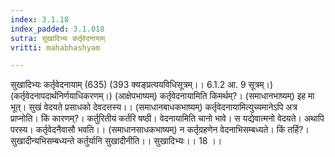 ```yaml
---
index: 3.1.18
index_padded: 3.1.018
sutra: सुखादिभ्यः कर्तृवेदनायाम्
vritti: mahabhashyam

---
```

 सुखादिभ्यः कर्तृवेदनायाम् (635) (393 क्यङ्प्रत्ययविधिसूत्रम्।। 6.1.2 आ. 9 सूत्रम्।) (कर्तृवेदनापदार्थनिर्णयाधिकरणम्।) (आक्षेपभाष्यम्) कर्तृवेदनायामिति किमर्थम्?। (समाधानभाष्यम्) इह मा भूत्। सुखं वेदयते प्रसाधको देवदत्तस्य।। (समाधानबाधकभाष्यम्) कर्तृवेदनायामित्युच्यमानेऽपि अत्र प्राप्नोति। किं कारणम्?। कर्तुरितीयं कर्तरि षष्ठी। वेदनायामिति चानो भावे। स यद्येवात्मनो वेदयते। अथापि परस्य। कर्तृवेदनैवासौ भवति।। (समाधानसाधकभाष्यम्) न कर्तृग्रहणेन वेदनाभिसम्बध्यते। किं तर्हि?। सुखादीन्यभिसम्बध्यन्ते कर्तुर्यानि सुखादीनीति।। सुखादिभ्यः।। 18 ।। 